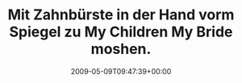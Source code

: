 ---
retweeted: false
source: <a href="http://twitter.com" rel="nofollow">Twitter Web Client</a>
entities:
  hashtags:
  - text: tipps
    indices:
    - '129'
    - '135'
  symbols: []
  user_mentions: []
  urls: []
display_text_range:
- '0'
- '135'
favorite_count: '0'
id_str: '1745281902'
truncated: false
retweet_count: '0'
id: '1745281902'
created_at: Sat May 09 09:47:39 +0000 2009
favorited: false
full_text: 'Mit Zahnbürste in der Hand vorm Spiegel zu My Children My Bride moshen.
  Growling geht am besten mit dem Mund voller Zahnpasta... #tipps'
lang: de
tags:
- tipps
- pesos/twitter
date: '2009-05-09T09:47:39+00:00'
src: https://twitter.com/bascht/status/1745281902
original_url: https://twitter.com/bascht/status/1745281902
type: twitter_tweet
text: 'Mit Zahnbürste in der Hand vorm Spiegel zu My Children My Bride moshen. Growling
  geht am besten mit dem Mund voller Zahnpasta... #tipps'
title: Mit Zahnbürste in der Hand vorm Spiegel zu My Children My Bride moshen.

---